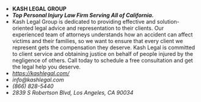 - **KASH LEGAL GROUP**
- _**Top Personal Injury Law Firm Serving All of California.**_
- Kash Legal Group is dedicated to providing effective and solution-oriented legal advice and representation to their clients. Our experienced team of attorneys understands how an accident can affect victims and their families, so we want to ensure that every client we represent gets the compensation they deserve. Kash Legal is committed to client service and obtaining justice on behalf of people injured by the negligence of others. Call today to schedule a free consultation and get the legal help you deserve.
- _https://kashlegal.com/_
- _info@kashlegal.com_
- _(866) 828-5440_
- _2839 S Robertson Blvd, Los Angeles, CA 90034_

<!---
alexaguy123/alexaguy123 is a ✨ special ✨ repository because its `README.md` (this file) appears on your GitHub profile.
You can click the Preview link to take a look at your changes.
--->
